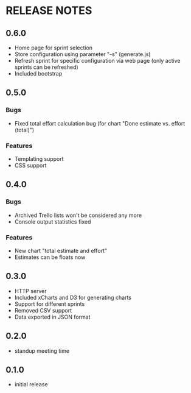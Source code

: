 # RELEASE NOTES

## 0.6.0

* Home page for sprint selection
* Store configuration using parameter "-s" (generate.js)
* Refresh sprint for specific configuration via web page (only active sprints can be refreshed)
* Included bootstrap

## 0.5.0

### Bugs

* Fixed total effort calculation bug (for chart "Done estimate vs. effort (total)")

### Features

* Templating support
* CSS support

## 0.4.0

### Bugs

* Archived Trello lists won't be considered any more
* Console output statistics fixed

### Features

* New chart "total estimate and effort"
* Estimates can be floats now

## 0.3.0

* HTTP server
* Included xCharts and D3 for generating charts
* Support for different sprints
* Removed CSV support
* Data exported in JSON format

## 0.2.0

* standup meeting time

## 0.1.0

* initial release